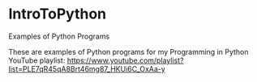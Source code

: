 # IntroToPython
Examples of Python Programs

These are examples of Python programs for my Programming in Python YouTube playlist: https://www.youtube.com/playlist?list=PLE7qR45qA8Brt46mg87_HKUi6C_OxAa-y
